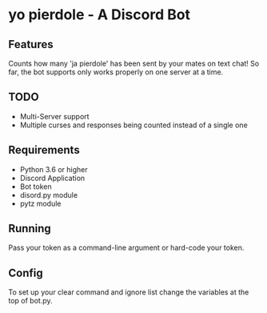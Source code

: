 # yo pierdole - A Discord Bot

## Features
Counts how many 'ja pierdole' has been sent by your mates on text chat!
So far, the bot supports only works properly on one server at a time.

## TODO
- Multi-Server support
- Multiple curses and responses being counted instead of a single one

## Requirements
- Python 3.6 or higher
- Discord Application
- Bot token
- disord.py module
- pytz module

## Running
Pass your token as a command-line argument or hard-code your token.

## Config
To set up your clear command and ignore list change the variables at the top of bot.py.
